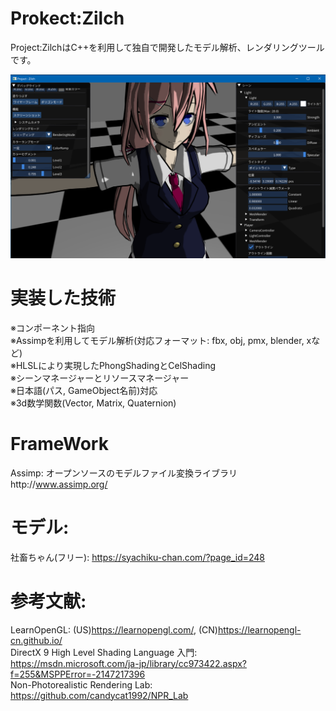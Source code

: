 # Prokect:Zilch
Project:ZilchはC++を利用して独自で開発したモデル解析、レンダリングツールです。

![alt text](https://github.com/pfx8/Zilch/blob/master/Resources/Texture/interfaceScreenShot.PNG)

# 実装した技術
※コンポーネント指向  
※Assimpを利用してモデル解析(対応フォーマット: fbx, obj, pmx, blender, xなど)  
※HLSLにより実現したPhongShadingとCelShading  
※シーンマネージャーとリソースマネージャー  
※日本語(パス, GameObject名前)対応  
※3d数学関数(Vector, Matrix, Quaternion)  

# FrameWork
Assimp: オープンソースのモデルファイル変換ライブラリhttp://www.assimp.org/  

# モデル:
社畜ちゃん(フリー): https://syachiku-chan.com/?page_id=248  

# 参考文献:
LearnOpenGL: (US)https://learnopengl.com/, (CN)https://learnopengl-cn.github.io/  
DirectX 9 High Level Shading Language 入門: https://msdn.microsoft.com/ja-jp/library/cc973422.aspx?f=255&MSPPError=-2147217396  
Non-Photorealistic Rendering Lab: https://github.com/candycat1992/NPR_Lab  
